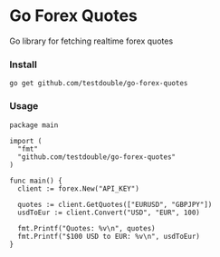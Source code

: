 # Go Forex Quotes

Go library for fetching realtime forex quotes

### Install

```
go get github.com/testdouble/go-forex-quotes
```

### Usage

```
package main

import (
  "fmt"
  "github.com/testdouble/go-forex-quotes"
)

func main() {
  client := forex.New("API_KEY")

  quotes := client.GetQuotes(["EURUSD", "GBPJPY"])
  usdToEur := client.Convert("USD", "EUR", 100)

  fmt.Printf("Quotes: %v\n", quotes)
  fmt.Printf("$100 USD to EUR: %v\n", usdToEur)
}
```
